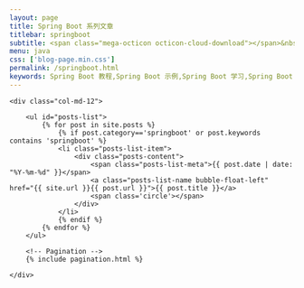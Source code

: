 ```yaml
---
layout: page
title: Spring Boot 系列文章
titlebar: springboot
subtitle: <span class="mega-octicon octicon-cloud-download"></span>&nbsp;&nbsp;
menu: java
css: ['blog-page.min.css']
permalink: /springboot.html
keywords: Spring Boot 教程,Spring Boot 示例,Spring Boot 学习,Spring Boot 资源,Spring Boot 2.0
---
```


<div class="row">

    <div class="col-md-12">

        <ul id="posts-list">
            {% for post in site.posts %}
                {% if post.category=='springboot' or post.keywords contains 'springboot' %}
                <li class="posts-list-item">
                    <div class="posts-content">
                        <span class="posts-list-meta">{{ post.date | date: "%Y-%m-%d" }}</span>
                        <a class="posts-list-name bubble-float-left" href="{{ site.url }}{{ post.url }}">{{ post.title }}</a>
                        <span class='circle'></span>
                    </div>
                </li>
                {% endif %}
            {% endfor %}
        </ul> 

        <!-- Pagination -->
        {% include pagination.html %}

    </div>

</div>
<script>
    $(document).ready(function(){

        // Enable bootstrap tooltip
        $("body").tooltip({ selector: '[data-toggle=tooltip]' });

    });
</script>